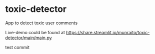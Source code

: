 # toxic-detector
App to detect toxic user comments

Live-demo could be found at https://share.streamlit.io/munraito/toxic-detector/main/main.py

test commit
